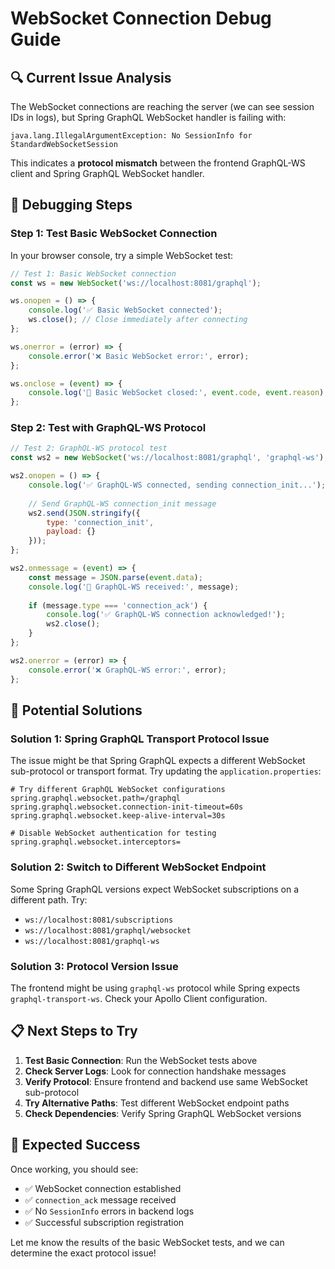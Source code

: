 # WebSocket Connection Debug Guide

## 🔍 Current Issue Analysis

The WebSocket connections are reaching the server (we can see session IDs in logs), but Spring GraphQL WebSocket handler is failing with:

```
java.lang.IllegalArgumentException: No SessionInfo for StandardWebSocketSession
```

This indicates a **protocol mismatch** between the frontend GraphQL-WS client and Spring GraphQL WebSocket handler.

## 🧪 Debugging Steps

### Step 1: Test Basic WebSocket Connection

In your browser console, try a simple WebSocket test:

```javascript
// Test 1: Basic WebSocket connection
const ws = new WebSocket('ws://localhost:8081/graphql');

ws.onopen = () => {
    console.log('✅ Basic WebSocket connected');
    ws.close(); // Close immediately after connecting
};

ws.onerror = (error) => {
    console.error('❌ Basic WebSocket error:', error);
};

ws.onclose = (event) => {
    console.log('🔌 Basic WebSocket closed:', event.code, event.reason);
};
```

### Step 2: Test with GraphQL-WS Protocol

```javascript
// Test 2: GraphQL-WS protocol test
const ws2 = new WebSocket('ws://localhost:8081/graphql', 'graphql-ws');

ws2.onopen = () => {
    console.log('✅ GraphQL-WS connected, sending connection_init...');
    
    // Send GraphQL-WS connection_init message
    ws2.send(JSON.stringify({
        type: 'connection_init',
        payload: {}
    }));
};

ws2.onmessage = (event) => {
    const message = JSON.parse(event.data);
    console.log('📨 GraphQL-WS received:', message);
    
    if (message.type === 'connection_ack') {
        console.log('✅ GraphQL-WS connection acknowledged!');
        ws2.close();
    }
};

ws2.onerror = (error) => {
    console.error('❌ GraphQL-WS error:', error);
};
```

## 🔧 Potential Solutions

### Solution 1: Spring GraphQL Transport Protocol Issue

The issue might be that Spring GraphQL expects a different WebSocket sub-protocol or transport format. Try updating the `application.properties`:

```properties
# Try different GraphQL WebSocket configurations
spring.graphql.websocket.path=/graphql
spring.graphql.websocket.connection-init-timeout=60s
spring.graphql.websocket.keep-alive-interval=30s

# Disable WebSocket authentication for testing
spring.graphql.websocket.interceptors=
```

### Solution 2: Switch to Different WebSocket Endpoint

Some Spring GraphQL versions expect WebSocket subscriptions on a different path. Try:

- `ws://localhost:8081/subscriptions`
- `ws://localhost:8081/graphql/websocket`
- `ws://localhost:8081/graphql-ws`

### Solution 3: Protocol Version Issue

The frontend might be using `graphql-ws` protocol while Spring expects `graphql-transport-ws`. Check your Apollo Client configuration.

## 📋 Next Steps to Try

1. **Test Basic Connection**: Run the WebSocket tests above
2. **Check Server Logs**: Look for connection handshake messages
3. **Verify Protocol**: Ensure frontend and backend use same WebSocket sub-protocol
4. **Try Alternative Paths**: Test different WebSocket endpoint paths
5. **Check Dependencies**: Verify Spring GraphQL WebSocket versions

## 🎯 Expected Success

Once working, you should see:
- ✅ WebSocket connection established
- ✅ `connection_ack` message received
- ✅ No `SessionInfo` errors in backend logs
- ✅ Successful subscription registration

Let me know the results of the basic WebSocket tests, and we can determine the exact protocol issue!